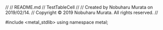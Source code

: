 //
//  README.md
//  TestTableCell
//
//  Created by Nobuharu Murata on 2019/02/14.
//  Copyright © 2019 Nobuharu Murata. All rights reserved.
//

#include <metal_stdlib>
using namespace metal;


